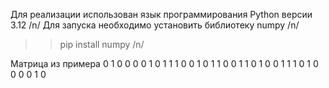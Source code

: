 Для реализации использован язык программирования Python версии 3.12 /n/
Для запуска необходимо установить библиотеку numpy /n/
>> pip install numpy /n/

Матрица из примера
0 1 0 0 0 0
1 0 1 1 1 0
0 1 0 1 1 0
0 1 1 0 1 0
0 1 1 1 0 1
0 0 0 0 1 0
